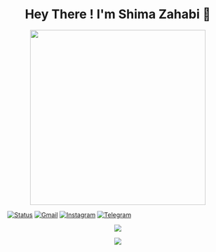 <h1 align="center"><b> Hey There ! I'm Shima Zahabi 🦋</b></h1>

<div id="header" align="center">
  <img src="https://media.giphy.com/media/L1R1tvI9svkIWwpVYr/giphy.gif" width="400"/>
</div>

[![Status](https://img.shields.io/badge/status-student%20-brightgreen.svg)](https://github.com/shimazahabi)
[![Gmail](https://img.shields.io/badge/shimazahabi@gmail.com-d14836?style=flat&logo=Gmail&logoColor=white&link=mailto:shimazahabi83@gmail.com)](mailto:shimazahabi83@gmail.com)
[![Instagram](https://img.shields.io/badge/-shima_z2004-E4405F?style=flat&logo=instagram&logoColor=white&link=https://www.instagram.com/shima_z2004?r=nametag)](https://www.instagram.com/shima_z2004?r=nametag)
[![Telegram](https://img.shields.io/badge/-Shima_z2004-E4405F?style=flat&logo=Telegram&logoColor=white&link=https://t.me/Shima_z2004)](https://t.me/Shima_z2004)
<img src="https://komarev.com/ghpvc/?username=your-github-username&style=flat-square&color=blue" alt=""/>

<div id="header" align="center">
<img src="https://github-readme-stats.vercel.app/api?username=shimazahabi&show_icons=true&theme=algolia&hide_border=true&count_private=true&line_height=27" /></p>
<p><img src="https://github-readme-stats.vercel.app/api/top-langs/?username=shimazahabi&theme=algolia&hide_border=true&langs_count=5" />
